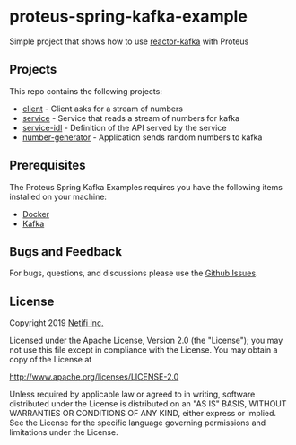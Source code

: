 # proteus-spring-kafka-example
Simple project that shows how to use [reactor-kafka](https://github.com/reactor/reactor-kafka) with Proteus

## Projects
This repo contains the following projects:

* [client](client) - Client asks for a stream of numbers
* [service](service) - Service that reads a stream of numbers for kafka
* [service-idl](service-idl) - Definition of the API served by the service
* [number-generator](service-idl) - Application sends random numbers to kafka

## Prerequisites
The Proteus Spring Kafka Examples requires you have the following items installed on your machine:

* [Docker](https://docs.docker.com/install/)
* [Kafka](https://kafka.apache.org/)


## Bugs and Feedback
For bugs, questions, and discussions please use the [Github Issues](https://github.com/netifi/proteus-spring-kafka-example/issues).

## License
Copyright 2019 [Netifi Inc.](https://www.netifi.com)

Licensed under the Apache License, Version 2.0 (the "License");
you may not use this file except in compliance with the License.
You may obtain a copy of the License at

   http://www.apache.org/licenses/LICENSE-2.0

Unless required by applicable law or agreed to in writing, software
distributed under the License is distributed on an "AS IS" BASIS,
WITHOUT WARRANTIES OR CONDITIONS OF ANY KIND, either express or implied.
See the License for the specific language governing permissions and
limitations under the License.

